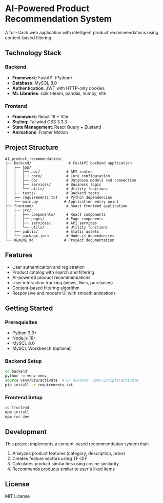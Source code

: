 # AI-Powered Product Recommendation System

A full-stack web application with intelligent product recommendations using content-based filtering.

## Technology Stack

### Backend
- **Framework**: FastAPI (Python)
- **Database**: MySQL 8.0
- **Authentication**: JWT with HTTP-only cookies
- **ML Libraries**: scikit-learn, pandas, numpy, nltk

### Frontend
- **Framework**: React 18 + Vite
- **Styling**: Tailwind CSS 3.3.3
- **State Management**: React Query + Zustand
- **Animations**: Framer Motion

## Project Structure

```
AI_product_recommendation/
├── backend/                 # FastAPI backend application
│   ├── app/
│   │   ├── api/            # API routes
│   │   ├── core/           # Core configuration
│   │   ├── db/             # Database models and connection
│   │   ├── services/       # Business logic
│   │   └── utils/          # Utility functions
│   ├── tests/              # Backend tests
│   ├── requirements.txt    # Python dependencies
│   └── main.py            # Application entry point
├── frontend/               # React frontend application
│   ├── src/
│   │   ├── components/     # React components
│   │   ├── pages/          # Page components
│   │   ├── services/       # API services
│   │   └── utils/          # Utility functions
│   ├── public/             # Static assets
│   └── package.json        # Node.js dependencies
└── README.md              # Project documentation
```

## Features

- User authentication and registration
- Product catalog with search and filtering
- AI-powered product recommendations
- User interaction tracking (views, likes, purchases)
- Content-based filtering algorithm
- Responsive and modern UI with smooth animations

## Getting Started

### Prerequisites
- Python 3.9+
- Node.js 18+
- MySQL 8.0
- MySQL Workbench (optional)

### Backend Setup
```bash
cd backend
python -m venv venv
source venv/bin/activate  # On Windows: venv\Scripts\activate
pip install -r requirements.txt
```

### Frontend Setup
```bash
cd frontend
npm install
npm run dev
```

## Development

This project implements a content-based recommendation system that:
1. Analyzes product features (category, description, price)
2. Creates feature vectors using TF-IDF
3. Calculates product similarities using cosine similarity
4. Recommends products similar to user's liked items

## License

MIT License
